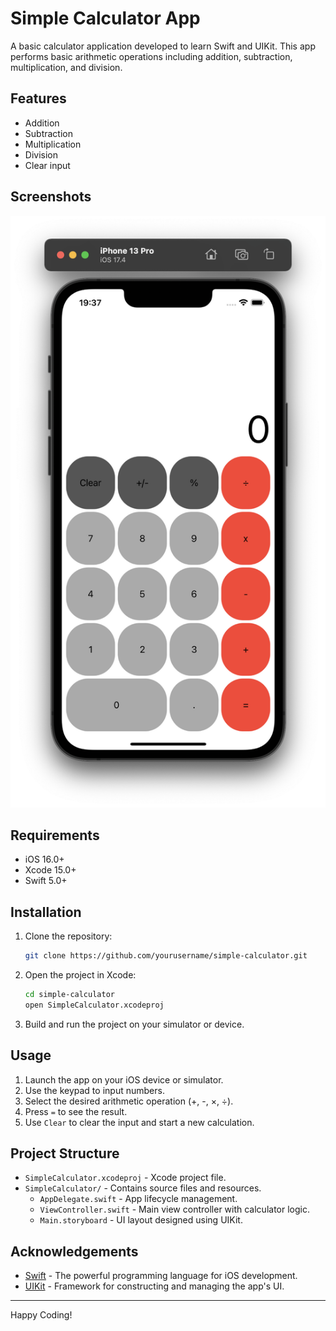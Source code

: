 # Simple Calculator App

A basic calculator application developed to learn Swift and UIKit. This app performs basic arithmetic operations including addition, subtraction, multiplication, and division.

## Features

- Addition
- Subtraction
- Multiplication
- Division
- Clear input

## Screenshots

![Calculator App Screenshot](./Screenshot.png)

## Requirements

- iOS 16.0+
- Xcode 15.0+
- Swift 5.0+

## Installation

1. Clone the repository:
   ```bash
   git clone https://github.com/yourusername/simple-calculator.git
   ```
2. Open the project in Xcode:
   ```bash
   cd simple-calculator
   open SimpleCalculator.xcodeproj
   ```
3. Build and run the project on your simulator or device.

## Usage

1. Launch the app on your iOS device or simulator.
2. Use the keypad to input numbers.
3. Select the desired arithmetic operation (+, -, ×, ÷).
4. Press `=` to see the result.
5. Use `Clear` to clear the input and start a new calculation.

## Project Structure

- `SimpleCalculator.xcodeproj` - Xcode project file.
- `SimpleCalculator/` - Contains source files and resources.
  - `AppDelegate.swift` - App lifecycle management.
  - `ViewController.swift` - Main view controller with calculator logic.
  - `Main.storyboard` - UI layout designed using UIKit.

## Acknowledgements

- [Swift](https://swift.org) - The powerful programming language for iOS development.
- [UIKit](https://developer.apple.com/documentation/uikit) - Framework for constructing and managing the app's UI.

---

Happy Coding!
